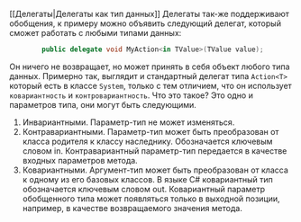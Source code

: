 [[Делегаты|Делегаты как тип данных]]
Делегаты так-же поддерживают обобщения, к примеру можно объявить следующий делегат, который сможет работать с любыми типами данных:
```csharp
        public delegate void MyAction<in TValue>(TValue value);
```
Он ничего не возвращает, но может принять в себя объект любого типа данных. Примерно так, выглядит и стандартный делегат типа `Action<T>` который есть в классе `System`, только с тем отличием, что он использует `ковариантность` и `контровариантность`. Что это такое?
Это одно и параметров типа, они могут быть следующими.
1) Инвариантными. Параметр-тип не может изменяться.
2) Контравариантными. Параметр-тип может быть преобразован от класса родителя к классу наследнику. Обозначается ключевым словом in. Контравариантный параметр-тип передается в качестве входных параметров метода.
3) Ковариантными. Аргумент-тип может быть преобразован от класса к одному из его базовых классов. В языке С# ковариантный тип обозначается ключевым словом out. Ковариантный параметр обобщенного типа может появляться только в выходной позиции, например, в качестве возвращаемого значения метода.